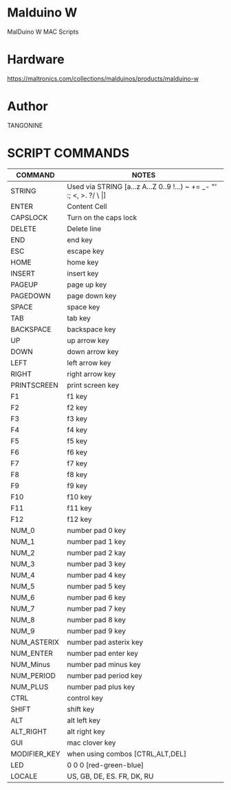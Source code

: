 # Malduino W

MalDuino W MAC Scripts

# Hardware

https://maltronics.com/collections/malduinos/products/malduino-w

# Author

TANGONINE

# SCRIPT COMMANDS

COMMAND  | NOTES
------------- | -------------
STRING | Used via STRING [a...z A...Z 0..9 !...) \~ += _- "' :; <, >. ?/ \ \|]
ENTER  | Content Cell
CAPSLOCK | Turn on the caps lock
DELETE | Delete line
END | end key
ESC | escape key
HOME | home key
INSERT | insert key
PAGEUP | page up key
PAGEDOWN | page down key
SPACE | space key
TAB | tab key
BACKSPACE | backspace key
UP | up arrow key
DOWN | down arrow key
LEFT | left arrow key
RIGHT | right arrow key
PRINTSCREEN | print screen key
F1 | f1 key
F2 | f2 key
F3 | f3 key
F4 | f4 key
F5 | f5 key
F6 | f6 key
F7 | f7 key
F8 | f8 key
F9 | f9 key
F10 | f10 key
F11 | f11 key
F12 | f12 key
NUM_0 | number pad 0 key
NUM_1 | number pad 1 key
NUM_2 | number pad 2 kay
NUM_3 | number pad 3 key
NUM_4 | number pad 4 key
NUM_5 | number pad 5 key
NUM_6 | number pad 6 key
NUM_7 | number pad 7 key
NUM_8 | number pad 8 key
NUM_9 | number pad 9 key
NUM_ASTERIX | number pad asterix key
NUM_ENTER | number pad enter key
NUM_Minus | number pad minus key
NUM_PERIOD | number pad period key
NUM_PLUS | number pad plus key
CTRL | control key
SHIFT | shift key
ALT | alt left key
ALT_RIGHT | alt right key
GUI | mac clover key
MODIFIER_KEY | when using combos [CTRL,ALT,DEL]
LED | 0 0 0  [red-green-blue]
LOCALE | US, GB, DE, ES. FR, DK, RU

